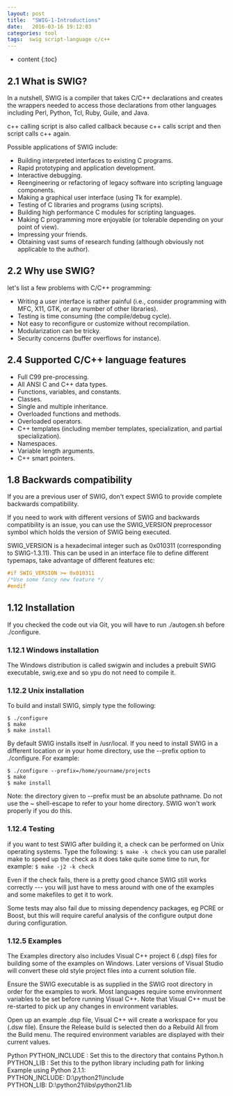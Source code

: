 ```yaml
---
layout: post
title:  "SWIG-1-Introductions"
date:   2016-03-16 19:12:03
categories: tool
tags:  swig script-language c/c++
---
```


* content
{:toc}

## 2.1 What is SWIG?
In a nutshell, SWIG is a compiler that takes C/C++ declarations and creates the wrappers needed to access those 
declarations from other languages including Perl, Python, Tcl, Ruby, Guile, and Java.

c++ calling script  is also called callback because c++ calls script and then script calls c++  again. 

Possible applications of SWIG include:
 - Building interpreted interfaces to existing C programs.
 - Rapid prototyping and application development.
 - Interactive debugging.
 - Reengineering or refactoring of legacy software into scripting language components.
 - Making a graphical user interface (using Tk for example).
 - Testing of C libraries and programs (using scripts).
 - Building high performance C modules for scripting languages.
 - Making C programming more enjoyable (or tolerable depending on your point of view).
 - Impressing your friends.
 - Obtaining vast sums of research funding (although obviously not applicable to the author).

## 2.2 Why use SWIG?
let's list a few problems with C/C++ programming:
 - Writing a user interface is rather painful (i.e., consider programming with MFC, X11, GTK, or any number of other
libraries).
 - Testing is time consuming (the compile/debug cycle).
 - Not easy to reconfigure or customize without recompilation.
 - Modularization can be tricky.
 - Security concerns (buffer overflows for instance).

## 2.4 Supported C/C++ language features
 - Full C99 pre-processing.
 - All ANSI C and C++ data types.
 - Functions, variables, and constants.
 - Classes.
 - Single and multiple inheritance.
 - Overloaded functions and methods.
 - Overloaded operators.
 - C++ templates (including member templates, specialization, and partial specialization).
 - Namespaces.
 - Variable length arguments.
 - C++ smart pointers.
 
 
## 1.8 Backwards compatibility
If you are a previous user of SWIG, don't expect SWIG to provide complete backwards compatibility. 

If you need to work with different versions of SWIG and backwards compatibility is an issue, you can use the SWIG_VERSION preprocessor symbol which holds the version of SWIG being executed. 

SWIG_VERSION is a hexadecimal integer such as 0x010311 (corresponding to SWIG-1.3.11). This can be used in an interface file to define different typemaps, take advantage of different features etc:
```c++
#if SWIG_VERSION >= 0x010311
/*Use some fancy new feature */
#endif
```

## 1.12 Installation
If you checked the code out via Git, you will have to run ./autogen.sh before ./configure.
### 1.12.1 Windows installation
The Windows distribution is called swigwin and includes a prebuilt SWIG executable, swig.exe and so ypu do not need to compile it.
### 1.12.2 Unix installation
To build and install SWIG, simply type the following:
```shell
$ ./configure
$ make
$ make install
```
By default SWIG installs itself in /usr/local. If you need to install SWIG in a different location or in your home directory, use the --prefix option to ./configure. For example:
```shell
$ ./configure --prefix=/home/yourname/projects
$ make
$ make install
```
Note: the directory given to --prefix must be an absolute pathname. Do not use the ~ shell-escape to refer to your home 
directory. SWIG won't work properly if you do this.

### 1.12.4 Testing
if you want to test SWIG after building it, a check can be performed on Unix operating systems. 
Type the following: ```$ make -k check```  you can use parallel make to speed up the check as it does take quite some 
time to run, for example: ```$ make -j2 -k check```

Even if the check fails, there is a pretty good chance SWIG still works correctly --- you will just have to mess 
around with one of the examples and some makefiles to get it to work. 

Some tests may also fail due to missing dependency packages, eg PCRE or Boost, but this will require careful
analysis of the configure output done during configuration.

### 1.12.5 Examples
The Examples directory also includes Visual C++ project 6 (.dsp) files for building some of the examples on Windows. 
Later versions of Visual Studio will convert these old style project files into a current solution file.

Ensure the SWIG executable is as supplied in the SWIG root directory in order for the examples to work. 
Most languages require some environment variables to be set before running Visual C++. Note that Visual 
C++ must be re-started to pick up any changes in environment variables. 

Open up an example .dsp file, Visual C++ will create a workspace for you (.dsw file). Ensure the
Release build is selected then do a Rebuild All from the Build menu. The required environment variables are displayed with their
current values.

Python
PYTHON_INCLUDE : Set this to the directory that contains Python.h  
PYTHON_LIB : Set this to the python library including path for linking  
Example using Python 2.1.1:    
PYTHON_INCLUDE: D:\python21\include  
PYTHON_LIB: D:\python21\libs\python21.lib 


